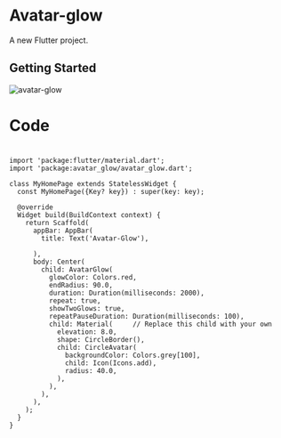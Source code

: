 # Avatar-glow

A new Flutter project.

## Getting Started

![avatar-glow](https://user-images.githubusercontent.com/86792533/183258672-db290aa1-64ae-4b94-b6bb-770c0145973e.png)



# Code 
#

```
import 'package:flutter/material.dart';
import 'package:avatar_glow/avatar_glow.dart';

class MyHomePage extends StatelessWidget {
  const MyHomePage({Key? key}) : super(key: key);

  @override
  Widget build(BuildContext context) {
    return Scaffold(
      appBar: AppBar(
        title: Text('Avatar-Glow'),

      ),
      body: Center(
        child: AvatarGlow(
          glowColor: Colors.red,
          endRadius: 90.0,
          duration: Duration(milliseconds: 2000),
          repeat: true,
          showTwoGlows: true,
          repeatPauseDuration: Duration(milliseconds: 100),
          child: Material(     // Replace this child with your own
            elevation: 8.0,
            shape: CircleBorder(),
            child: CircleAvatar(
              backgroundColor: Colors.grey[100],
              child: Icon(Icons.add),
              radius: 40.0,
            ),
          ),
        ),
      ),
    );
  }
}
```
